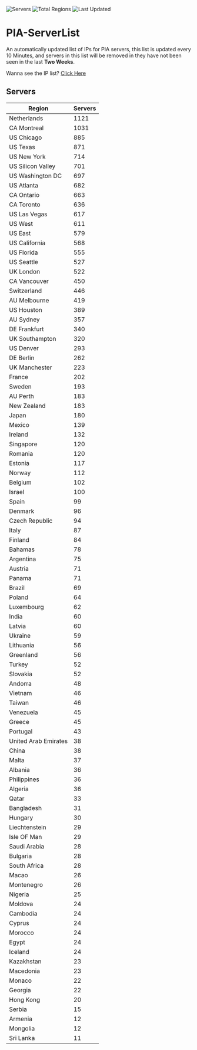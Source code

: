 ![Servers](https://img.shields.io/badge/Servers-19,818-darkgreen)
![Total Regions](https://img.shields.io/badge/Total_Regions-97-darkgreen)
![Last Updated](https://img.shields.io/badge/Last_Updated-July_6_2024_01:31_EDT-darkgreen)

# PIA-ServerList
An automatically updated list of IPs for PIA servers, this list is updated every 10 Minutes, and servers in this list will be removed in they have not been seen in the last **Two Weeks**.

Wanna see the IP list? [Click Here](./servers.json)

## Servers
| Region               | Servers |
|----------------------|---------|
| Netherlands | 1121 |
| CA Montreal | 1031 |
| US Chicago | 885 |
| US Texas | 871 |
| US New York | 714 |
| US Silicon Valley | 701 |
| US Washington DC | 697 |
| US Atlanta | 682 |
| CA Ontario | 663 |
| CA Toronto | 636 |
| US Las Vegas | 617 |
| US West | 611 |
| US East | 579 |
| US California | 568 |
| US Florida | 555 |
| US Seattle | 527 |
| UK London | 522 |
| CA Vancouver | 450 |
| Switzerland | 446 |
| AU Melbourne | 419 |
| US Houston | 389 |
| AU Sydney | 357 |
| DE Frankfurt | 340 |
| UK Southampton | 320 |
| US Denver | 293 |
| DE Berlin | 262 |
| UK Manchester | 223 |
| France | 202 |
| Sweden | 193 |
| AU Perth | 183 |
| New Zealand | 183 |
| Japan | 180 |
| Mexico | 139 |
| Ireland | 132 |
| Singapore | 120 |
| Romania | 120 |
| Estonia | 117 |
| Norway | 112 |
| Belgium | 102 |
| Israel | 100 |
| Spain | 99 |
| Denmark | 96 |
| Czech Republic | 94 |
| Italy | 87 |
| Finland | 84 |
| Bahamas | 78 |
| Argentina | 75 |
| Austria | 71 |
| Panama | 71 |
| Brazil | 69 |
| Poland | 64 |
| Luxembourg | 62 |
| India | 60 |
| Latvia | 60 |
| Ukraine | 59 |
| Lithuania | 56 |
| Greenland | 56 |
| Turkey | 52 |
| Slovakia | 52 |
| Andorra | 48 |
| Vietnam | 46 |
| Taiwan | 46 |
| Venezuela | 45 |
| Greece | 45 |
| Portugal | 43 |
| United Arab Emirates | 38 |
| China | 38 |
| Malta | 37 |
| Albania | 36 |
| Philippines | 36 |
| Algeria | 36 |
| Qatar | 33 |
| Bangladesh | 31 |
| Hungary | 30 |
| Liechtenstein | 29 |
| Isle OF Man | 29 |
| Saudi Arabia | 28 |
| Bulgaria | 28 |
| South Africa | 28 |
| Macao | 26 |
| Montenegro | 26 |
| Nigeria | 25 |
| Moldova | 24 |
| Cambodia | 24 |
| Cyprus | 24 |
| Morocco | 24 |
| Egypt | 24 |
| Iceland | 24 |
| Kazakhstan | 23 |
| Macedonia | 23 |
| Monaco | 22 |
| Georgia | 22 |
| Hong Kong | 20 |
| Serbia | 15 |
| Armenia | 12 |
| Mongolia | 12 |
| Sri Lanka | 11 |